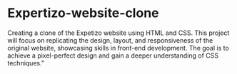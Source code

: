 # Expertizo-website-clone
Creating a clone of the Expetizo website using HTML and CSS. This project will focus on replicating the design, layout, and responsiveness of the original website, showcasing skills in front-end development. The goal is to achieve a pixel-perfect design and gain a deeper understanding of CSS techniques." 
